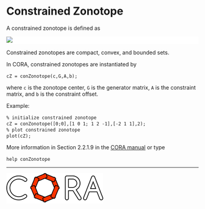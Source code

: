 # Constrained Zonotope

A constrained zonotope is defined as

<p style="background-color: white;">
<img src="https://latex.codecogs.com/svg.image?%5Cmathcal%7BCZ%7D:=%5Cbigg%5C%7Bc&plus;%5Csum_%7Bi=1%7D%5E%5Cgamma%5Cbeta_i%20G_%7B(%5Ccdot,i)%7D%5C,%5Cbigg%7C%5C,%5Csum_%7Bi=1%7D%5E%5Cgamma%5Cbeta_i%20A_%7B(%5Ccdot,i)%7D=b,%5Cbeta_i%5Cin%5B-1,1%5D%5Cbigg%5C%7D."/>
</p>

<!--
for editor.codecogs.com: 
\mathcal{CZ} := \bigg\{ c + \sum_{i=1}^\gamma \beta_i G_{(\cdot,i)} \, \bigg| \, \sum_{i=1}^\gamma \beta_i A_{(\cdot,i)} = b, \beta_i \in [-1,1] \bigg\}.
-->

Constrained zonotopes are compact, convex, and bounded sets.

In CORA, constrained zonotopes are instantiated by

    cZ = conZonotope(c,G,A,b);

where ``c`` is the zonotope center, ``G`` is the generator matrix, ``A`` is the constraint matrix, and ``b`` is the constraint offset.

Example:

    % initialize constrained zonotope
    cZ = conZonotope([0;0],[1 0 1; 1 2 -1],[-2 1 1],2);
    % plot constrained zonotope
    plot(cZ);

More information in Section 2.2.1.9 in the <a target='_blank' href="https://tumcps.github.io/CORA/manual">CORA manual</a> or type

    help conZonotope

<hr style="height: 1px;">

<img src="../../app/images/coraLogo_readme.svg"/>